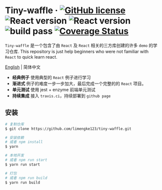 # Tiny-waffle  &middot; [![GitHub license](https://img.shields.io/github/license/limengke123/tiny-waffle.svg)](https://github.com/limengke123/tiny-waffle/blob/master/LICENSE) ![React version](https://img.shields.io/badge/React-v16.8.6-blue.svg) ![React version](https://img.shields.io/badge/React-v16.8.6-blue.svg) ![build pass](https://www.travis-ci.org/limengke123/newBlog.svg?branch=master) [![Coverage Status](https://coveralls.io/repos/github/limengke123/tiny-waffle/badge.svg?branch=master)](https://coveralls.io/github/limengke123/tiny-waffle?branch=master)

`Tiny-waffle` 是一个包含了由 `React` 及 `React` 相关的三方库创建的许多 `demo` 的学习仓库. This repository is just help beginners who were not familiar with `React` to quick learn react.

[English](./README.md) | 简体中文

* **经典例子** 使用典型的 `React` 例子进行学习 
* **渐进式**  例子的难度一步一步加大，最后完成一个完整的的 `React` 项目。
* **单元测试** 使用 jest + enzyme 前端单元测试
* **持续集成** 接入 `travis.ci`，持续部署到 `github page`

## 安装

```bash
# 复制仓库
$ git clone https://github.com/limengke123/tiny-waffle.git

# 安装依赖
# 或者 npm install
$ yarn

# 本地开发
# 或者 npm run start
$ yarn run start

# 打包
# 或者 npm run build
$ yarn run build

```
